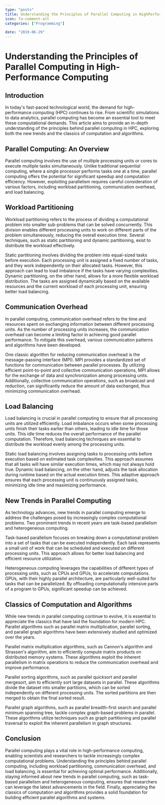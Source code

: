 ```yaml
---
type: "posts"
title: Understanding the Principles of Parallel Computing in HighPerformance Computing
icon: fa-comment-alt
categories: ["Programming"]

date: "2019-06-29"
---
```




# Understanding the Principles of Parallel Computing in High-Performance Computing

## Introduction

In today's fast-paced technological world, the demand for high-performance computing (HPC) continues to rise. From scientific simulations to data analytics, parallel computing has become an essential tool to meet these computational demands. This article aims to provide an in-depth understanding of the principles behind parallel computing in HPC, exploring both the new trends and the classics of computation and algorithms.

## Parallel Computing: An Overview

Parallel computing involves the use of multiple processing units or cores to execute multiple tasks simultaneously. Unlike traditional sequential computing, where a single processor performs tasks one at a time, parallel computing offers the potential for significant speedup and computation efficiency. However, exploiting parallelism requires careful consideration of various factors, including workload partitioning, communication overhead, and load balancing.

## Workload Partitioning

Workload partitioning refers to the process of dividing a computational problem into smaller sub-problems that can be solved concurrently. This division enables different processing units to work on different parts of the problem simultaneously, reducing the overall execution time. Several techniques, such as static partitioning and dynamic partitioning, exist to distribute the workload effectively.

Static partitioning involves dividing the problem into equal-sized tasks before execution. Each processing unit is assigned a fixed number of tasks, and they work independently on their allocated tasks. However, this approach can lead to load imbalance if the tasks have varying complexities. Dynamic partitioning, on the other hand, allows for a more flexible workload distribution. The tasks are assigned dynamically based on the available resources and the current workload of each processing unit, ensuring better load balancing.

## Communication Overhead

In parallel computing, communication overhead refers to the time and resources spent on exchanging information between different processing units. As the number of processing units increases, the communication overhead can become a limiting factor in achieving good parallel performance. To mitigate this overhead, various communication patterns and algorithms have been developed.

One classic algorithm for reducing communication overhead is the message-passing interface (MPI). MPI provides a standardized set of functions for communication between parallel processes. By utilizing efficient point-to-point and collective communication operations, MPI allows for the exchange of data and synchronization among processing units. Additionally, collective communication operations, such as broadcast and reduction, can significantly reduce the amount of data exchanged, thus minimizing communication overhead.

## Load Balancing

Load balancing is crucial in parallel computing to ensure that all processing units are utilized efficiently. Load imbalance occurs when some processing units finish their tasks earlier than others, leading to idle time for those units. This idle time reduces the overall performance of the parallel computation. Therefore, load balancing techniques are essential to distribute the workload evenly among the processing units.

Static load balancing involves assigning tasks to processing units before execution based on estimated task complexities. This approach assumes that all tasks will have similar execution times, which may not always hold true. Dynamic load balancing, on the other hand, adjusts the task allocation during runtime based on the actual execution times. This adaptive approach ensures that each processing unit is continuously assigned tasks, minimizing idle time and maximizing performance.

## New Trends in Parallel Computing

As technology advances, new trends in parallel computing emerge to address the challenges posed by increasingly complex computational problems. Two prominent trends in recent years are task-based parallelism and heterogeneous computing.

Task-based parallelism focuses on breaking down a computational problem into a set of tasks that can be executed independently. Each task represents a small unit of work that can be scheduled and executed on different processing units. This approach allows for better load balancing and efficient resource utilization.

Heterogeneous computing leverages the capabilities of different types of processing units, such as CPUs and GPUs, to accelerate computations. GPUs, with their highly parallel architecture, are particularly well-suited for tasks that can be parallelized. By offloading computationally intensive parts of a program to GPUs, significant speedup can be achieved.

## Classics of Computation and Algorithms

While new trends in parallel computing continue to evolve, it is essential to appreciate the classics that have laid the foundation for modern HPC. Parallel algorithms such as parallel matrix multiplication, parallel sorting, and parallel graph algorithms have been extensively studied and optimized over the years.

Parallel matrix multiplication algorithms, such as Cannon's algorithm and Strassen's algorithm, aim to efficiently compute matrix products on distributed memory systems. These algorithms exploit the inherent parallelism in matrix operations to reduce the communication overhead and improve performance.

Parallel sorting algorithms, such as parallel quicksort and parallel mergesort, aim to efficiently sort large datasets in parallel. These algorithms divide the dataset into smaller partitions, which can be sorted independently on different processing units. The sorted partitions are then merged to obtain the final sorted result.

Parallel graph algorithms, such as parallel breadth-first search and parallel minimum spanning tree, tackle complex graph-based problems in parallel. These algorithms utilize techniques such as graph partitioning and parallel traversal to exploit the inherent parallelism in graph structures.

## Conclusion

Parallel computing plays a vital role in high-performance computing, enabling scientists and researchers to tackle increasingly complex computational problems. Understanding the principles behind parallel computing, including workload partitioning, communication overhead, and load balancing, is essential for achieving optimal performance. Additionally, staying informed about new trends in parallel computing, such as task-based parallelism and heterogeneous computing, ensures that researchers can leverage the latest advancements in the field. Finally, appreciating the classics of computation and algorithms provides a solid foundation for building efficient parallel algorithms and systems.